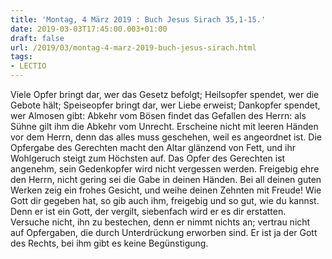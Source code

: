 ```yaml
---
title: 'Montag, 4 März 2019 : Buch Jesus Sirach 35,1-15.'
date: 2019-03-03T17:45:00.003+01:00
draft: false
url: /2019/03/montag-4-marz-2019-buch-jesus-sirach.html
tags: 
- LECTIO
---
```


Viele Opfer bringt dar, wer das Gesetz befolgt; Heilsopfer spendet, wer die Gebote hält; Speiseopfer bringt dar, wer Liebe erweist; Dankopfer spendet, wer Almosen gibt: Abkehr vom Bösen findet das Gefallen des Herrn: als Sühne gilt ihm die Abkehr vom Unrecht. Erscheine nicht mit leeren Händen vor dem Herrn, denn das alles muss geschehen, weil es angeordnet ist. Die Opfergabe des Gerechten macht den Altar glänzend von Fett, und ihr Wohlgeruch steigt zum Höchsten auf. Das Opfer des Gerechten ist angenehm, sein Gedenkopfer wird nicht vergessen werden. Freigebig ehre den Herrn, nicht gering sei die Gabe in deinen Händen. Bei all deinen guten Werken zeig ein frohes Gesicht, und weihe deinen Zehnten mit Freude! Wie Gott dir gegeben hat, so gib auch ihm, freigebig und so gut, wie du kannst. Denn er ist ein Gott, der vergilt, siebenfach wird er es dir erstatten. Versuche nicht, ihn zu bestechen, denn er nimmt nichts an; vertrau nicht auf Opfergaben, die durch Unterdrückung erworben sind. Er ist ja der Gott des Rechts, bei ihm gibt es keine Begünstigung.